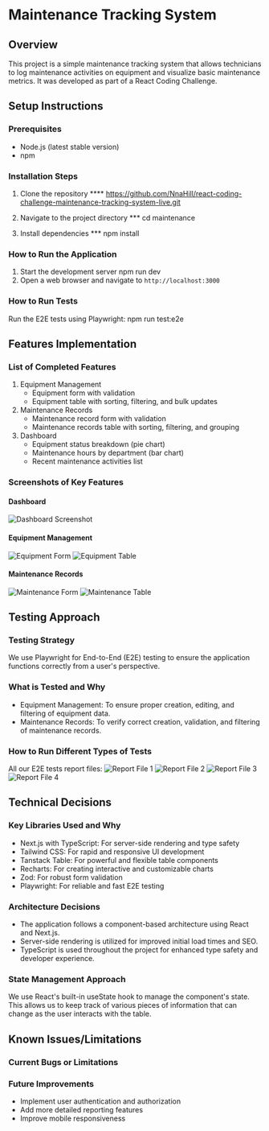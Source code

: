 # Maintenance Tracking System

## Overview
This project is a simple maintenance tracking system that allows technicians to log maintenance activities on equipment and visualize basic maintenance metrics. It was developed as part of a React Coding Challenge.

## Setup Instructions

### Prerequisites
- Node.js (latest stable version)
- npm

### Installation Steps
1. Clone the repository **** https://github.com/NnaHill/react-coding-challenge-maintenance-tracking-system-live.git

2. Navigate to the project directory  ***  cd maintenance
3. Install dependencies ***    npm install

### How to Run the Application
1. Start the development server    npm run dev
2. Open a web browser and navigate to `http://localhost:3000`

### How to Run Tests
Run the E2E tests using Playwright: npm run test:e2e

## Features Implementation

### List of Completed Features
1. Equipment Management
   - Equipment form with validation
   - Equipment table with sorting, filtering, and bulk updates
2. Maintenance Records
   - Maintenance record form with validation
   - Maintenance records table with sorting, filtering, and grouping
3. Dashboard
   - Equipment status breakdown (pie chart)
   - Maintenance hours by department (bar chart)
   - Recent maintenance activities list

### Screenshots of Key Features
#### Dashboard
![Dashboard Screenshot](./public/dashboard.png)

#### Equipment Management
![Equipment Form](./public/equipmentForm.png)
![Equipment Table](./public/equipmentTable.png)

#### Maintenance Records
![Maintenance Form](./public/maintenanceRecordForm.png)
![Maintenance Table](./public/maintenanceRecordsTable.png)


## Testing Approach

### Testing Strategy
We use Playwright for End-to-End (E2E) testing to ensure the application functions correctly from a user's perspective.

### What is Tested and Why
- Equipment Management: To ensure proper creation, editing, and filtering of equipment data.
- Maintenance Records: To verify correct creation, validation, and filtering of maintenance records.

### How to Run Different Types of Tests
All our E2E tests report files:
![Report File 1](./public/playwright1.png)
![Report File 2](./public/playwright2.png)
![Report File 3](./public/playwright3.png)
![Report File 4](./public/playwright4.png)

## Technical Decisions

### Key Libraries Used and Why
- Next.js with TypeScript: For server-side rendering and type safety
- Tailwind CSS: For rapid and responsive UI development
- Tanstack Table: For powerful and flexible table components
- Recharts: For creating interactive and customizable charts
- Zod: For robust form validation
- Playwright: For reliable and fast E2E testing

### Architecture Decisions
- The application follows a component-based architecture using React and Next.js.
- Server-side rendering is utilized for improved initial load times and SEO.
- TypeScript is used throughout the project for enhanced type safety and developer experience.

### State Management Approach
We use React's built-in useState hook to manage the component's state. This allows us to keep track of various pieces of information that can change as the user interacts with the table.

## Known Issues/Limitations

### Current Bugs or Limitations


### Future Improvements
- Implement user authentication and authorization
- Add more detailed reporting features
- Improve mobile responsiveness

